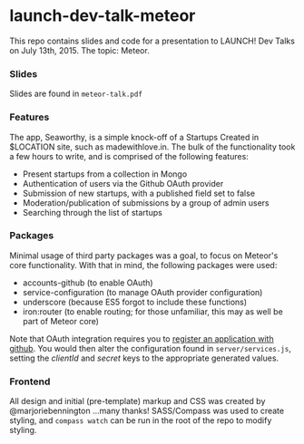 # launch-dev-talk-meteor

This repo contains slides and code for a presentation to LAUNCH! Dev Talks on July 13th, 2015. The topic: Meteor.

### Slides

Slides are found in `meteor-talk.pdf`

### Features

The app, Seaworthy, is a simple knock-off of a Startups Created in $LOCATION site, such as madewithlove.in. The bulk of the functionality took a few hours to write, and is comprised of the following features:

* Present startups from a collection in Mongo
* Authentication of users via the Github OAuth provider
* Submission of new startups, with a published field set to false
* Moderation/publication of submissions by a group of admin users
* Searching through the list of startups

### Packages

Minimal usage of third party packages was a goal, to focus on Meteor's core functionality. With that in mind, the following packages were used:

* accounts-github (to enable OAuth)
* service-configuration (to manage OAuth provider configuration)
* underscore (because ES5 forgot to include these functions)
* iron:router (to enable routing; for those unfamiliar, this may as well be part of Meteor core)

Note that OAuth integration requires you to [register an application with github](https://github.com/settings/applications/new). You would then alter the configuration found in `server/services.js`, setting the *clientId* and *secret* keys to the appropriate generated values.

### Frontend

All design and initial (pre-template) markup and CSS was created by @marjoriebennington ...many thanks! SASS/Compass was used to create styling, and `compass watch` can be run in the root of the repo to modify styling.

